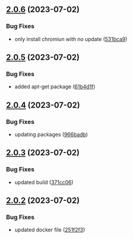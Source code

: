 ## [2.0.6](https://github.com/vishuhanda/nginx-app/compare/v2.0.5...v2.0.6) (2023-07-02)


### Bug Fixes

* only install chromiun with no update ([531bca9](https://github.com/vishuhanda/nginx-app/commit/531bca9f897656a44e7406c4915d64d186661440))



## [2.0.5](https://github.com/vishuhanda/nginx-app/compare/v2.0.4...v2.0.5) (2023-07-02)


### Bug Fixes

* added apt-get package ([61b4d1f](https://github.com/vishuhanda/nginx-app/commit/61b4d1fdbb9c614fdb19d15c7fc4d51438950eba))



## [2.0.4](https://github.com/vishuhanda/nginx-app/compare/v2.0.3...v2.0.4) (2023-07-02)


### Bug Fixes

* updating packages ([966badb](https://github.com/vishuhanda/nginx-app/commit/966badbcb5fa7e36173511af17f630bc97b4b53c))



## [2.0.3](https://github.com/vishuhanda/nginx-app/compare/v2.0.2...v2.0.3) (2023-07-02)


### Bug Fixes

* updated build ([371cc06](https://github.com/vishuhanda/nginx-app/commit/371cc067e5b4090fd2d5fdd547493745e2292788))



## [2.0.2](https://github.com/vishuhanda/nginx-app/compare/v2.0.1...v2.0.2) (2023-07-02)


### Bug Fixes

* updated docker file ([251f2f3](https://github.com/vishuhanda/nginx-app/commit/251f2f39353575157a5c0ca76be99adab8c27e69))



